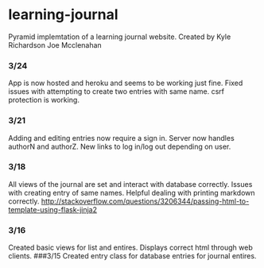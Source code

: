 # learning-journal

Pyramid implemtation of a learning journal website.
Created by Kyle Richardson Joe Mcclenahan

### 3/24
App is now hosted and heroku and seems to be working just fine. Fixed issues with attempting to create two entries with same name. csrf protection is working.
### 3/21
Adding and editing entries now require a sign in. Server now handles authorN and authorZ. New links to log in/log out depending on user.
### 3/18
All views of the journal are set and interact with database correctly. Issues with creating entry of same names.
Helpful dealing with printing markdown correctly.
http://stackoverflow.com/questions/3206344/passing-html-to-template-using-flask-jinja2
### 3/16
Created basic views for list and entires. Displays correct html through web clients.
###3/15
Created entry class for database entries for journal entires.

